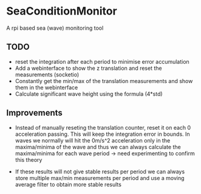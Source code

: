 # SeaConditionMonitor
A rpi based sea (wave) monitoring tool

## TODO
- reset the integration after each period to minimise error accumulation
- Add a webinterface to show the z translation and reset the measurements (socketio)
- Constantly get the min/max of the translation measurements and show them in the webinterface
- Calculate significant wave height using the formula (4*std)

## Improvements
- Instead of manually reseting the translation counter, reset it on each 0 acceleration passing. This will keep the integration error in bounds. In waves we normally will hit the 0m/s^2 acceleration only in the maxima/minima of the wave and thus we can always calculate the maxima/minima for each wave period -> need experimenting to confirm this theory

- If these results will not give stable results per period we can always store multiple max/min measurements per period and use a moving average filter to obtain more stable results
